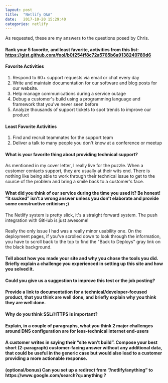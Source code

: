 ```yaml
---
layout: post
title:  "Netlify Q&A"
date:   2017-10-20 15:29:40
categories: netlify
---
```

As requested, these are my answers to the questions posed by Chris.
<!--more-->
<h4>Rank your 5 favorite, and least favorite, activities from this list:<br>
<a href="https://gist.github.com/fool/b0f254ff8c72a5765b6a9138249789d6" target="_blank">https://gist.github.com/fool/b0f254ff8c72a5765b6a9138249789d6</a></h4>
<h4>Favorite Activities</h4>
<ol>
<li>Respond to 60+ support requests via email or chat every day</li>
<li>Write and maintain documentation for our software and blog posts for our website.</li>
<li>Help manage communications during a service outage</li>
<li>Debug a customer's build using a programming language and framework that you've never seen before</li>
<li>Analyze thousands of support tickets to spot trends to improve our product</li>
</ol>

<h4>Least Favorite Activities</h4>
<ol>
<li>Find and recruit teammates for the support team</li>
<li>Deliver a talk to many people you don't know at a conference or meetup</li>

</ol>

<h4>What is your favorite thing about providing technical support?</h4>
As mentioned in my cover letter, I really live for the puzzle.  When a customer contacts support, they are usually at their wits end.  There is nothing like being able to work through their technical issue to get to the source of the problem and bring a smile back to a customer's face.

<h4>What did you think of our service during the time you used it?  Be honest!  “it sucked” isn’t a wrong answer unless you don’t elaborate and provide some constructive criticism ;)</h4>
The Netlify system is pretty slick, it's a straight forward system.  The push integration with GitHub is just awesome!
<br><br>
Really the only issue I had was a really minor usability one.  On the deployment pages, if you've scrolled down to look through the information, you have to scroll back to the top to find the "Back to Deploys" gray link on the black background.

<h4>Tell about how you made your site and why you chose the tools you did.  Briefly explain a challenge you experienced in setting up this site and how you solved it.</h4>

<h4>Could you give us a suggestion to improve this test or the job posting?</h4>

<h4>Provide a link to documentation for a technical/developer-focused product, that you think are well done, and briefly explain why you think they are well done.</h4>

<h4>Why do you think SSL/HTTPS is important?</h4>

<h4>Explain, in a couple of paragraphs, what you think 2 major challenges around DNS configuration are for less-technical internet end-users</h4>

<h4>A customer writes in saying their “site won’t build”.  Compose your best short (2-paragraph) customer-facing answer without any additional data, that could be useful in the generic case but would also lead to a customer providing a more actionable response.</h4>

<h4>(optional/bonus) Can you set up a redirect from “/netlify/anything” to https://www.google.com/search?q=anything ?</h4>
